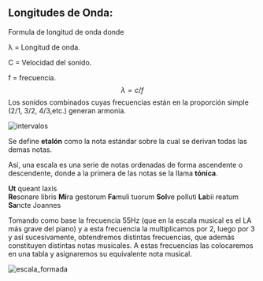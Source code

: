 ## Longitudes de Onda:



Formula de longitud de onda donde 

λ = Longitud de onda.

C = Velocidad del sonido.

f = frecuencia.
$$
λ = c / f
$$
Los sonidos combinados cuyas frecuencias están en la proporción simple (2/1, 3/2, 4/3,etc.) generan armonia.

![intervalos](/Users/suign/Desktop/code/Docs/media/intervalos.png)

Se define **etalón** como la nota estándar  sobre la cual se derivan todas las demas notas.

Así, una escala es una serie de notas ordenadas de forma ascendente o  descendente, donde a la primera de las notas se la llama **tónica**.

**Ut** queant laxis   
      **Re**sonare libris 
      **Mi**ra gestorum 
      **Fa**muli tuorum 
      **Sol**ve polluti 
      **La**bii reatum 
      **Sa**ncte Joannes

Tomando como base la frecuencia  55Hz (que en la escala musical es el LA más grave del piano) y a esta frecuencia  la multiplicamos por 2, luego por 3 y así sucesivamente, obtendremos distintas  frecuencias, que además constituyen distintas notas musicales. A estas frecuencias las  colocaremos en una tabla y asignaremos su equivalente nota musical.

![escala_formada](/Users/suign/Desktop/code/Docs/media/escala_formada.png)